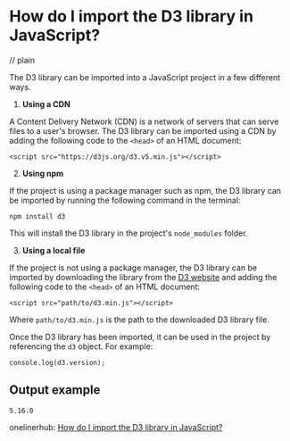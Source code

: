 # How do I import the D3 library in JavaScript?
// plain

The D3 library can be imported into a JavaScript project in a few different ways.

1. **Using a CDN**

A Content Delivery Network (CDN) is a network of servers that can serve files to a user's browser. The D3 library can be imported using a CDN by adding the following code to the `<head>` of an HTML document:

```
<script src="https://d3js.org/d3.v5.min.js"></script>
```

2. **Using npm**

If the project is using a package manager such as npm, the D3 library can be imported by running the following command in the terminal:

```
npm install d3
```

This will install the D3 library in the project's `node_modules` folder.

3. **Using a local file**

If the project is not using a package manager, the D3 library can be imported by downloading the library from the [D3 website](https://d3js.org/) and adding the following code to the `<head>` of an HTML document:

```
<script src="path/to/d3.min.js"></script>
```

Where `path/to/d3.min.js` is the path to the downloaded D3 library file.

Once the D3 library has been imported, it can be used in the project by referencing the `d3` object. For example:

```
console.log(d3.version);
```

## Output example

```
5.16.0
```

onelinerhub: [How do I import the D3 library in JavaScript?](https://onelinerhub.com/javascript-d3/how-do-i-import-the-d--library-in-javascript)